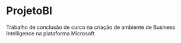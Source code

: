 # ProjetoBI
Trabalho de conclusão de curco na criação de ambiente de Business Intelligence na plataforma Microsoft
